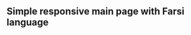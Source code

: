 
<h2>
  Simple responsive main page with Farsi language
</h2>

<img scr='https://github.com/mahdi-GKH/Responsive_Homepage_Front-End_Persian/assets/94890007/1ef6e95b-40d9-445b-bb8d-2294ba0183f7'>
